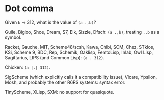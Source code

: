 # Dot comma

Given `b` => 312, what is the value of `(a .,b)`?

Guile, Bigloo, Shoe, Dream, S7, Elk, Sizzle, Dfsch:  `(a .,b)`, treating `.,b` as a symbol.

Racket, Gauche, MIT, Scheme48/scsh, Kawa, Chibi, SCM, Chez, STklos, KSi, Scheme 9, BDC, Rep, Schemik, Oaklisp, FemtoLisp, Inlab, Owl Lisp, Sagittarius, LIPS (and Common Lisp): `(a . 312)`.

Chicken: `(a |.| 312)`.

SigScheme (which explicitly calls it a compatibility issue), Vicare, Ypsilon, Mosh, and probably the other R6RS systems: syntax error.

TinyScheme, XLisp, SXM: no support for quasiquote.
